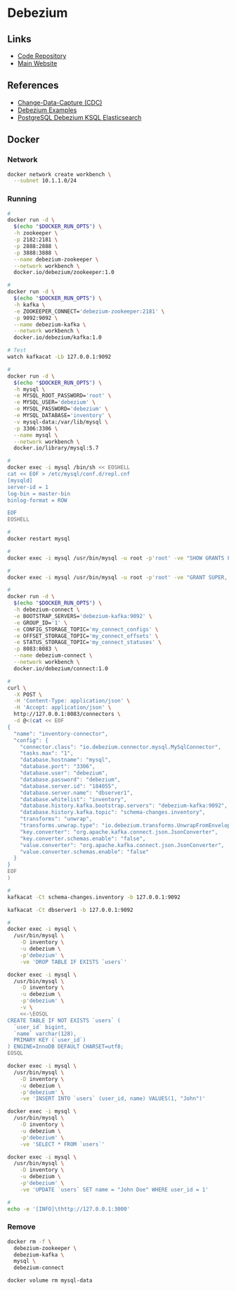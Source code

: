 # Debezium

<!--
https://github.com/dskora-rdi/delivery-tracking
https://github.com/andreformento/debezium-tutorial
https://github.com/renardeinside/vogel
https://github.com/viniciusilveira/debezium-poc
https://github.com/MagicBowen/microservice/tree/master/examples/debezium
https://github.com/salimTutuncu/debezium-postgres
https://github.com/dvfeinblum/postgrezium
https://github.com/xtfs/debezium_kafka
https://github.com/emmanuelneri/database-stream-changes
https://github.com/juliuskrah/keycloak-cdc
https://github.com/vianhazman/bus-tracking-producer
https://github.com/dskora/kafka-predictive-streams-example
https://github.com/sohangp/outbox-pattern
https://github.com/SIGLUS/openlmis-ref-reporting
https://github.com/EddyAnalytics/eddy-kafka-graphql-bridge
https://github.com/visionsws/vicente-learning/blob/master/docs/%E4%B8%AD%E9%97%B4%E4%BB%B6/kafka%20connect.md
https://medium.com/@tilakpatidar/streaming-data-from-postgresql-to-kafka-using-debezium-a14a2644906d
https://github.com/singaretti/kafka-debezium-google-cloud
https://medium.com/swlh/change-data-capture-cdc-with-embedded-debezium-and-springboot-6f10cd33d8ec?
https://github.com/YotpoLtd/metorikku/blob/master/e2e/cdc/docker-compose.yml
https://github.com/anzy-sg/debezium-hands-on-labs
https://github.com/ora0600/hackathon-ksql
https://github.com/fatmali/openmrs-spark
-->

<!--
https://github.com/abhirockzz/kafka-adx-postgres-cdc-demo
https://github.com/Azure-Samples/azure-sql-db-change-stream-debezium
-->

## Links

- [Code Repository](https://github.com/debezium/debezium)
- [Main Website](https://debezium.io)

## References

- [Change-Data-Capture (CDC)](/cdc.md)
- [Debezium Examples](https://github.com/debezium/debezium-examples)
- [PostgreSQL Debezium KSQL Elasticsearch](https://github.com/confluentinc/examples/tree/5.3.1-post/postgres-debezium-ksql-elasticsearch)

## Docker

<!-- https://github.com/andreformento/debezium-tutorial/search?utf8=%E2%9C%93&q=dbserver1&type= -->

### Network

```sh
docker network create workbench \
  --subnet 10.1.1.0/24
```

### Running

```sh
#
docker run -d \
  $(echo "$DOCKER_RUN_OPTS") \
  -h zookeeper \
  -p 2182:2181 \
  -p 2888:2888 \
  -p 3888:3888 \
  --name debezium-zookeeper \
  --network workbench \
  docker.io/debezium/zookeeper:1.0

#
docker run -d \
  $(echo "$DOCKER_RUN_OPTS") \
  -h kafka \
  -e ZOOKEEPER_CONNECT='debezium-zookeeper:2181' \
  -p 9092:9092 \
  --name debezium-kafka \
  --network workbench \
  docker.io/debezium/kafka:1.0

# Test
watch kafkacat -Lb 127.0.0.1:9092

#
docker run -d \
  $(echo "$DOCKER_RUN_OPTS") \
  -h mysql \
  -e MYSQL_ROOT_PASSWORD='root' \
  -e MYSQL_USER='debezium' \
  -e MYSQL_PASSWORD='debezium' \
  -e MYSQL_DATABASE='inventory' \
  -v mysql-data:/var/lib/mysql \
  -p 3306:3306 \
  --name mysql \
  --network workbench \
  docker.io/library/mysql:5.7

#
docker exec -i mysql /bin/sh << EOSHELL
cat << EOF > /etc/mysql/conf.d/repl.cnf
[mysqld]
server-id = 1
log-bin = master-bin
binlog-format = ROW

EOF
EOSHELL

#
docker restart mysql

#
docker exec -i mysql /usr/bin/mysql -u root -p'root' -ve "SHOW GRANTS FOR 'debezium'@'%'"

#
docker exec -i mysql /usr/bin/mysql -u root -p'root' -ve "GRANT SUPER, REPLICATION CLIENT, REPLICATION SLAVE ON *.* TO 'debezium'@'%'"

#
docker run -d \
  $(echo "$DOCKER_RUN_OPTS") \
  -h debezium-connect \
  -e BOOTSTRAP_SERVERS='debezium-kafka:9092' \
  -e GROUP_ID='1' \
  -e CONFIG_STORAGE_TOPIC='my_connect_configs' \
  -e OFFSET_STORAGE_TOPIC='my_connect_offsets' \
  -e STATUS_STORAGE_TOPIC='my_connect_statuses' \
  -p 8083:8083 \
  --name debezium-connect \
  --network workbench \
  docker.io/debezium/connect:1.0

#
curl \
  -X POST \
  -H 'Content-Type: application/json' \
  -H 'Accept: application/json' \
  http://127.0.0.1:8083/connectors \
  -d @<(cat << EOF
{
  "name": "inventory-connector",
  "config": {
    "connector.class": "io.debezium.connector.mysql.MySqlConnector",
    "tasks.max": "1",
    "database.hostname": "mysql",
    "database.port": "3306",
    "database.user": "debezium",
    "database.password": "debezium",
    "database.server.id": "184055",
    "database.server.name": "dbserver1",
    "database.whitelist": "inventory",
    "database.history.kafka.bootstrap.servers": "debezium-kafka:9092",
    "database.history.kafka.topic": "schema-changes.inventory",
    "transforms": "unwrap",
    "transforms.unwrap.type": "io.debezium.transforms.UnwrapFromEnvelope",
    "key.converter": "org.apache.kafka.connect.json.JsonConverter",
    "key.converter.schemas.enable": "false",
    "value.converter": "org.apache.kafka.connect.json.JsonConverter",
    "value.converter.schemas.enable": "false"
  }
}
EOF
)

#
kafkacat -Ct schema-changes.inventory -b 127.0.0.1:9092

kafkacat -Ct dbserver1 -b 127.0.0.1:9092

#
docker exec -i mysql \
  /usr/bin/mysql \
    -D inventory \
    -u debezium \
    -p'debezium' \
    -ve 'DROP TABLE IF EXISTS `users`'

docker exec -i mysql \
  /usr/bin/mysql \
    -D inventory \
    -u debezium \
    -p'debezium' \
    -v \
    <<-\EOSQL
CREATE TABLE IF NOT EXISTS `users` (
  `user_id` bigint,
  `name` varchar(128),
  PRIMARY KEY (`user_id`)
) ENGINE=InnoDB DEFAULT CHARSET=utf8;
EOSQL

docker exec -i mysql \
  /usr/bin/mysql \
    -D inventory \
    -u debezium \
    -p'debezium' \
    -ve 'INSERT INTO `users` (user_id, name) VALUES(1, "John")'

docker exec -i mysql \
  /usr/bin/mysql \
    -D inventory \
    -u debezium \
    -p'debezium' \
    -ve 'SELECT * FROM `users`'

docker exec -i mysql \
  /usr/bin/mysql \
    -D inventory \
    -u debezium \
    -p'debezium' \
    -ve 'UPDATE `users` SET name = "John Doe" WHERE user_id = 1'

#
echo -e '[INFO]\thttp://127.0.0.1:3000'
```

### Remove

```sh
docker rm -f \
  debezium-zookeeper \
  debezium-kafka \
  mysql \
  debezium-connect

docker volume rm mysql-data
```
